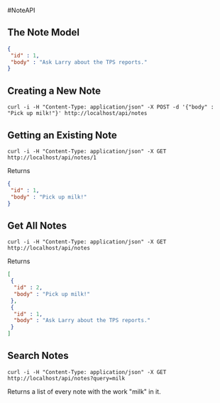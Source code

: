 #NoteAPI

## The Note Model
```json
{
 "id" : 1,
 "body" : "Ask Larry about the TPS reports."
}
```

## Creating a New Note
```
curl -i -H "Content-Type: application/json" -X POST -d '{"body" : "Pick up milk!"}' http://localhost/api/notes
```

## Getting an Existing Note
```
curl -i -H "Content-Type: application/json" -X GET http://localhost/api/notes/1
```
Returns
```json
{
 "id" : 1,
 "body" : "Pick up milk!"
}
```

## Get All Notes
```
curl -i -H "Content-Type: application/json" -X GET http://localhost/api/notes
```
Returns
```json
[
 {
  "id" : 2,
  "body" : "Pick up milk!"
 },
 {
  "id" : 1,
  "body" : "Ask Larry about the TPS reports."
 }
]
```

## Search Notes
```
curl -i -H "Content-Type: application/json" -X GET http://localhost/api/notes?query=milk
```
Returns a list of every note with the work "milk" in it.
